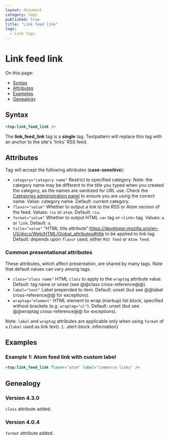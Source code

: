 ```yaml
---
layout: document
category: tags
published: true
title: "Link feed link"
tags:
  - Link tags
---
```


# Link feed link

On this page:

* [Syntax](#user-content-syntax)
* [Attributes](#user-content-attributes)
* [Examples](#user-content-examples)
* [Genealogy](#user-content-genealogy)

## Syntax

```html
<txp:link_feed_link />
```

The **link_feed_link** tag is a __single__ tag. Textpattern will replace this tag with an anchor to the site's 'links' RSS feed.

## Attributes

Tag will accept the following attributes (**case-sensitive**):

* `category="category name"`
Restrict to specified category. Note: the category name may be different to the title you typed when you created the category, as the names are sanitized for URL use. Check the [Categories administration panel](../administration/categories-panel) to ensure you are using the correct name.
Value: category name.
Default: current category.
* `flavor="value"`
Whether to output a link to the RSS or Atom version of the feed.
Values: `rss` or `atom`.
Default: `rss`.
* `format="value"`
Whether to output HTML `<a>` tag or `<link>` tag.
Values: `a` or `link`.
Default: `a`.
* `title="value"`
"HTML title attribute":https://developer.mozilla.org/en-US/docs/Web/HTML/Global_attributes#title to be applied to link tag.
Default: depends upon `flavor` used, either `RSS feed` or `Atom feed`.

### Common presentational attributes

These attributes, which affect presentation, are shared by many tags. Note that default values can vary among tags.

* `class="class name"`
HTML `class` to apply to the `wraptag` attribute value.
Default: tag name or unset (see @@class cross-reference@@).
* `label="text"`
Label prepended to item.
Default: unset (but see @@label cross-reference@@ for exceptions).
* `wraptag="element"`
HTML element to wrap (markup) list block, specified without brackets (e.g. `wraptag="ul"`).
Default: unset (but see @@wraptag cross-reference@@ for exceptions).

Note: `label` and `wraptag` attributes are applicable only when using `format` of `a` (`label` used as link text).
{: .alert-block .information}

## Examples

### Example 1: Atom feed link with custom label

```html
<txp:link_feed_link flavor="atom" label="Commerce links" />
```

## Genealogy

### Version 4.3.0

`class` attribute added.

### Version 4.0.4

`format` attribute added.
